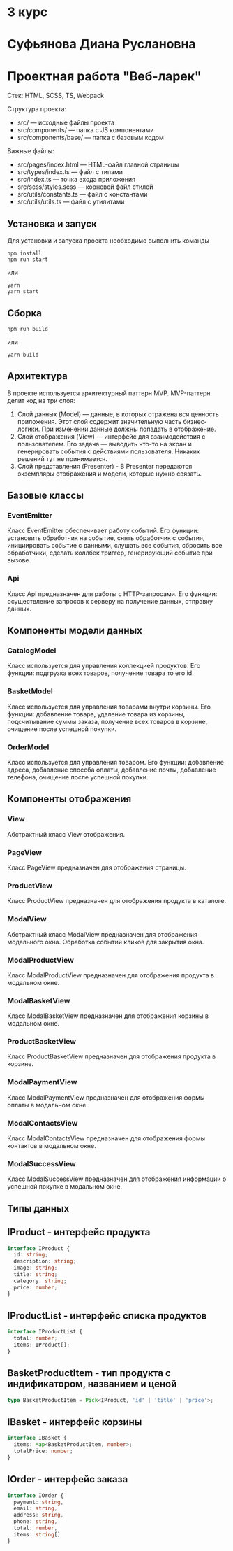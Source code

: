 # 3 курс
# Суфьянова Диана Руслановна
# Проектная работа "Веб-ларек"

Стек: HTML, SCSS, TS, Webpack

Структура проекта:
- src/ — исходные файлы проекта
- src/components/ — папка с JS компонентами
- src/components/base/ — папка с базовым кодом

Важные файлы:
- src/pages/index.html — HTML-файл главной страницы
- src/types/index.ts — файл с типами
- src/index.ts — точка входа приложения
- src/scss/styles.scss — корневой файл стилей
- src/utils/constants.ts — файл с константами
- src/utils/utils.ts — файл с утилитами

## Установка и запуск
Для установки и запуска проекта необходимо выполнить команды

```
npm install
npm run start
```

или

```
yarn
yarn start
```
## Сборка

```
npm run build
```

или

```
yarn build
```

## Архитектура
В проекте используется архитектурный паттерн MVP.
MVP-паттерн делит код на три слоя:
1. Слой данных (Model) — данные, в которых отражена вся ценность приложения. Этот слой содержит значительную часть бизнес-логики. При изменении данные должны попадать в отображение.
2. Слой отображения (View) — интерфейс для взаимодействия с пользователем. Его задача — выводить что-то на экран и генерировать события с действиями пользователя. Никаких решений тут не принимается.
3. Слой представления (Presenter) - В Presenter передаются экземпляры отображения и модели, которые нужно связать.


## Базовые классы

### EventEmitter
Класс EventEmitter обеспечивает работу событий. Его функции: установить обработчик на событие, снять обработчик с события, инициировать событие с данными, слушать все события, сбросить все обработчики, сделать коллбек триггер, генерирующий событие при вызове.

### Api
Класс Api предназначен для работы с HTTP-запросами. Его функции: осуществление запросов к серверу на получение данных, отправку данных.


## Компоненты модели данных

### CatalogModel
Класс используется для управления коллекцией продуктов. Его функции: подгрузка всех товаров, получение товара то его id.

### BasketModel
Класс используется для управления товарами внутри корзины. Его функции: добавление товара, удаление товара из корзины, подсчитывание суммы заказа, получение всех товаров в корзине, очищение после успешной покупки.

### OrderModel
Класс используется для управления товаром. Его функции: добавление адреса, добавление способа оплаты, добавление почты, добавление телефона, очищение после успешной покупки.


## Компоненты отображения

### View
Абстрактный класс View отображения.

### PageView
Класс PageView предназначен для отображения страницы.

### ProductView
Класс ProductView предназначен для отображения продукта в каталоге.

### ModalView
Абстрактный класс ModalView предназначен для отображения модального окна. Обработка событий кликов для закрытия окна. 

### ModalProductView
Класс ModalProductView предназначен для отображения продукта в модальном окне.

### ModalBasketView
Класс ModalBasketView предназначен для отображения корзины в модальном окне.

### ProductBasketView
Класс ProductBasketView предназначен для отображения продукта в корзине.

### ModalPaymentView
Класс ModalPaymentView предназначен для отображения формы оплаты в модальном окне.

### ModalContactsView
Класс ModalContactsView предназначен для отображения формы контактов в модальном окне.

### ModalSuccessView
Класс ModalSuccessView предназначен для отображения информации о успешной покупке в модальном окне.


## Типы данных

## IProduct - интерфейс продукта
```ts
interface IProduct {
  id: string;
  description: string;
  image: string;
  title: string;
  category: string;
  price: number;
}
```

## IProductList - интерфейс списка продуктов
```ts
interface IProductList {
  total: number;
  items: IProduct[];
}
```

## BasketProductItem - тип продукта с индификатором, названием и ценой
```ts
type BasketProductItem = Pick<IProduct, 'id' | 'title' | 'price'>;
```

## IBasket - интерфейс корзины
```ts
interface IBasket {
  items: Map<BasketProductItem, number>;
  totalPrice: number;
}
```

## IOrder - интерфейс заказа
```ts
interface IOrder {
  payment: string,
  email: string,
  address: string,
  phone: string,
  total: number,
  items: string[]
}
```

